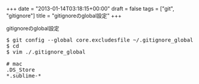 +++
date = "2013-01-14T03:18:15+00:00"
draft = false
tags = ["git", "gitignore"]
title = "gitignoreのglobal設定"
+++
<p>gitignoreのglobal設定</p>&#13;
<pre>$ git config --global core.excludesfile ~/.gitignore_global&#13;
$ cd&#13;
$ vim ./.gitignore_global&#13;
&#13;
# mac&#13;
.DS_Store&#13;
*.sublime-*&#13;
&#13;
</pre> 